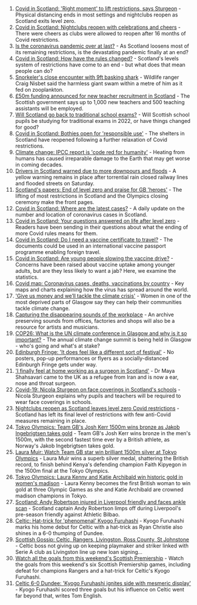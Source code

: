 1. [Covid in Scotland: 'Right moment' to lift restrictions, says Sturgeon](https://www.bbc.co.uk/news/uk-scotland-58136277) - Physical distancing ends in most settings and nightclubs reopen as Scotland exits level zero.
2. [Covid in Scotland: Nightclubs reopen with celebrations and cheers](https://www.bbc.co.uk/news/uk-scotland-58142756) - There were cheers as clubs were allowed to reopen after 16 months of Covid restrictions.
3. [Is the coronavirus pandemic over at last?](https://www.bbc.co.uk/news/uk-scotland-58112939) - As Scotland loosens most of its remaining restrictions, is the devastating pandemic finally at an end?
4. [Covid in Scotland: How have the rules changed?](https://www.bbc.co.uk/news/uk-scotland-53166816) - Scotland's levels system of restrictions have come to an end - but what does that mean people can do?
5. [Snorkeler's close encounter with 9ft basking shark](https://www.bbc.co.uk/news/uk-scotland-highlands-islands-58145408) - Wildlife ranger Craig Nisbet said the harmless giant swam within a metre of him as it fed on zooplankton.
6. [£50m funding announced for new teacher recruitment in Scotland](https://www.bbc.co.uk/news/uk-scotland-58145089) - The Scottish government says up to 1,000 new teachers and 500 teaching assistants will be employed.
7. [Will Scotland go back to traditional school exams?](https://www.bbc.co.uk/news/uk-scotland-58139111) - Will Scottish school pupils be studying for traditional exams in 2022, or have things changed for good?
8. [Covid in Scotland: Bothies open for 'responsible use'](https://www.bbc.co.uk/news/uk-scotland-highlands-islands-58144390) - The shelters in Scotland have reopened following a further relaxation of Covid restrictions.
9. [Climate change: IPCC report is 'code red for humanity'](https://www.bbc.co.uk/news/science-environment-58130705) - Heating from humans has caused irreparable damage to the Earth that may get worse in coming decades.
10. [Drivers in Scotland warned due to more downpours and floods](https://www.bbc.co.uk/news/uk-scotland-58136344) - A yellow warning remains in place after torrential rain closed railway lines and flooded streets on Saturday.
11. [Scotland's papers: End of level zero and praise for GB 'heroes'](https://www.bbc.co.uk/news/uk-scotland-58142755) - The lifting of most restrictions in Scotland and the Olympics closing ceremony make the front pages.
12. [Covid in Scotland: Where are the latest cases?](https://www.bbc.co.uk/news/uk-scotland-53511877) - A daily update on the number and location of coronavirus cases in Scotland.
13. [Covid in Scotland: Your questions answered on life after level zero](https://www.bbc.co.uk/news/uk-scotland-58071989) - Readers have been sending in their questions about what the ending of more Covid rules means for them.
14. [Covid in Scotland: Do I need a vaccine certificate to travel?](https://www.bbc.co.uk/news/uk-scotland-57519070) - The documents could be used in an international vaccine passport programme enabling foreign travel.
15. [Covid in Scotland: Are young people slowing the vaccine drive?](https://www.bbc.co.uk/news/uk-scotland-57915106) - Concerns have been raised about vaccine uptake among younger adults, but are they less likely to want a jab? Here, we examine the statistics.
16. [Covid map: Coronavirus cases, deaths, vaccinations by country](https://www.bbc.co.uk/news/world-51235105) - Key maps and charts explaining how the virus has spread around the world.
17. ['Give us money and we’ll tackle the climate crisis'](https://www.bbc.co.uk/news/uk-scotland-58102100) - Women in one of the most deprived parts of Glasgow say they can help their communities tackle climate change.
18. [Capturing the disappearing sounds of the workplace](https://www.bbc.co.uk/news/uk-scotland-tayside-central-58056235) - An archive preserving sounds from offices, factories and shops will also be a resource for artists and musicians.
19. [COP26: What is the UN climate conference in Glasgow and why is it so important?](https://www.bbc.co.uk/news/science-environment-56901261) - The annual climate change summit is being held in Glasgow - who's going and what's at stake?
20. [Edinburgh Fringe: 'It does feel like a different sort of festival'](https://www.bbc.co.uk/news/uk-scotland-edinburgh-east-fife-58114299) - No posters, pop-up performances or flyers as a socially-distanced Edinburgh Fringe gets under way.
21. ['I finally feel at home working as a surgeon in Scotland'](https://www.bbc.co.uk/news/uk-scotland-tayside-central-57500670) - Dr Maya Shahsavari came to the UK as a refugee from Iran and is now a ear, nose and throat surgeon.
22. [Covid-19: Nicola Sturgeon on face coverings in Scotland's schools](https://www.bbc.co.uk/news/uk-scotland-58143865) - Nicola Sturgeon explains why pupils and teachers will be required to wear face coverings in schools.
23. [Nightclubs reopen as Scotland leaves level zero Covid restrictions](https://www.bbc.co.uk/news/uk-scotland-58143763) - Scotland has left its final level of restrictions with few anti-Covid measures remaining in place.
24. [Tokyo Olympics: Team GB's Josh Kerr 1500m wins bronze as Jakob Ingebrigtsen takes gold](https://www.bbc.co.uk/sport/av/olympics/58128309) - Team GB's Josh Kerr wins bronze in the men's 1500m, with the second fastest time ever by a British athlete, as Norway's Jakob Ingebrigtsen takes gold.
25. [Laura Muir: Watch Team GB star win brilliant 1500m silver at Tokyo Olympics](https://www.bbc.co.uk/sport/av/olympics/58119293) - Laura Muir wins a superb silver medal, shattering the British record, to finish behind Kenya's defending champion Faith Kipyegon in the 1500m final at the Tokyo Olympics.
26. [Tokyo Olympics: Laura Kenny and Katie Archibald win historic gold in women's madison](https://www.bbc.co.uk/sport/av/olympics/58113831) - Laura Kenny becomes the first British woman to win gold at three Olympic Games as she and Katie Archibald are crowned madison champions in Tokyo.
27. [Scotland: Andy Robertson injured in Liverpool friendly and faces ankle scan](https://www.bbc.co.uk/sport/football/58141099) - Scotland captain Andy Robertson limps off during Liverpool's pre-season friendly against Athletic Bilbao.
28. [Celtic: Hat-trick for 'phenomenal' Kyogo Furuhashi](https://www.bbc.co.uk/sport/av/football/58143466) - Kyogo Furuhashi marks his home debut for Celtic with a hat-trick as Ryan Christie also shines in a 6-0 thumping of Dundee.
29. [Scottish Gossip: Celtic, Rangers, Livingston, Ross County, St Johnstone](https://www.bbc.co.uk/sport/football/58143204) - Celtic boss not giving up on keeping playmaker and striker linked with Serie A club as Livingston line up new loan signing...
30. [Watch all the goals from this weekend's Scottish Premiership](https://www.bbc.co.uk/sport/av/football/58140859) - Watch the goals from this weekend's six Scottish Premiership games, including defeat for champions Rangers and a hat-trick for Celtic's Kyogo Furuhashi.
31. [Celtic 6-0 Dundee: 'Kyogo Furuhashi ignites side with mesmeric display'](https://www.bbc.co.uk/sport/football/58139951) - Kyogo Furuhashi scored three goals but his influence on Celtic went far beyond that, writes Tom English.
